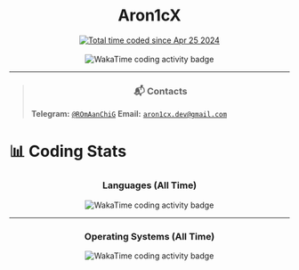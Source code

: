 <div align="center">
  <h1>Aron1cX</h1>
  <a href="https://wakatime.com/@e553f1ea-5002-4254-bc94-30d0862ebb17">
    <img 
      src="https://wakatime.com/badge/user/e553f1ea-5002-4254-bc94-30d0862ebb17.svg" 
      alt="Total time coded since Apr 25 2024"
    />
  </a>
  <br/><br/>
  <img 
    src="https://wakatime.com/share/@Aron1cX/bd9253eb-c065-4a91-85d0-ecf1005c0d76.svg" 
    alt="WakaTime coding activity badge"
    />
</div>

---

> <h3 align="center">📬 Contacts</h3>
>
> <b>Telegram:</b> <code>[@ROmAanChiG](https://t.me/ROmAanChiG)</code> 
> <b>Email:</b> <code>[aron1cx.dev@gmail.com](mailto:aron1cx.dev@gmail.com)</code>

# 📊 Coding Stats

<div align="center">
  <h3>Languages (All Time)</h3>
  <img
    src="https://wakatime.com/share/@Aron1cX/68d6493e-2efb-49e9-9e68-8d15436b04bc.svg" 
    alt="WakaTime coding activity badge"
  />
</div>

---

<div align="center">
  <h3>Operating Systems (All Time)</h3>
  <img
    src="https://wakatime.com/share/@Aron1cX/ec10184b-d7b1-406e-a78d-1936dd475b94.svg" 
    alt="WakaTime coding activity badge"
  />
</div>
